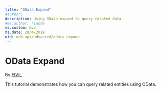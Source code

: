```yaml
---
title: "OData Expand"
#author: 
description: Using OData expand to query related data
#ms.author: riande
ms.custom: mvc
ms.date: 28/4/2019
uid: web-api/advanced/odata-expand
---
```


# OData Expand

By [FIVIL](https://twitter.com/F_IVI_L) 

This tutorial demonstrates how you can query related entities using OData.

